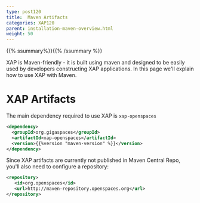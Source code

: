 ```yaml
---
type: post120
title:  Maven Artifacts
categories: XAP120
parent: installation-maven-overview.html
weight: 50
---
```


{{% ssummary%}}{{% /ssummary %}}

XAP is Maven-friendly - it is built using maven and designed to be easily used by developers constructing XAP applications. In this page we'll explain how to use XAP with Maven.

# XAP Artifacts

The main dependency required to use XAP is `xap-openspaces`
```xml
<dependency>
  <groupId>org.gigaspaces</groupId>
  <artifactId>xap-openspaces</artifactId>
  <version>{{%version "maven-version" %}}</version>
</dependency>
```

Since XAP artifacts are currently not published in Maven Central Repo, you'll also need to configure a repository:

```xml
<repository>
   <id>org.openspaces</id>
   <url>http://maven-repository.openspaces.org</url>
</repository>
```
